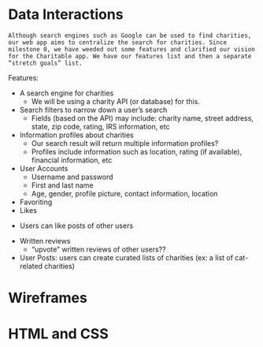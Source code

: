 # Data Interactions

    Although search engines such as Google can be used to find charities, our web app aims to centralize the search for charities. Since milestone 0, we have weeded out some features and clarified our vision for the Charitable app. We have our features list and then a separate “stretch goals” list. 
  Features: 
  * A search engine for charities 
    - We will be using a charity API (or database) for this. 
  * Search filters to narrow down a user’s search 
    - Fields (based on the API) may include: charity name, street address, state, zip code, rating, IRS information, etc
  * Information profiles about charities
    - Our search result will return multiple information profiles?
    - Profiles include information such as location, rating (if available), financial information, etc 
  * User Accounts 
    - Username and password 
    - First and last name 
    - Age, gender, profile picture, contact information, location 
  * Favoriting 
  * Likes 
   - Users can like posts of other users 
  * Written reviews 
    - “upvote” written reviews of other users??
  * User Posts: users can create curated lists of charities (ex: a list of cat-related charities)

# Wireframes

# HTML and CSS

